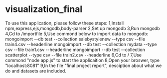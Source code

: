 # visualization_final

To use this application, please follow these steps:
1,Install npm,express,ejs,mongodb,body-parser
2,Set up mongodb
3,Run mongodb
4,Cd to /importfile
5,Use commond below to import data to mongodb:
	mongoimport --db test --collection salebystylenew --type csv  --file train4.csv --headerline
	mongoimport --db test --collection mydata --type csv  --file train1.csv --headerline
	mongoimport --db test --collection scatterplot --type csv  --file train2.csv --headerline
6,Cd to /
7,Use commond "node app.js" to start the applicaition
8,Open your broswer, type "localhost:8081"
9,In the file "final project report", desciption about what we do and datasets are included.
